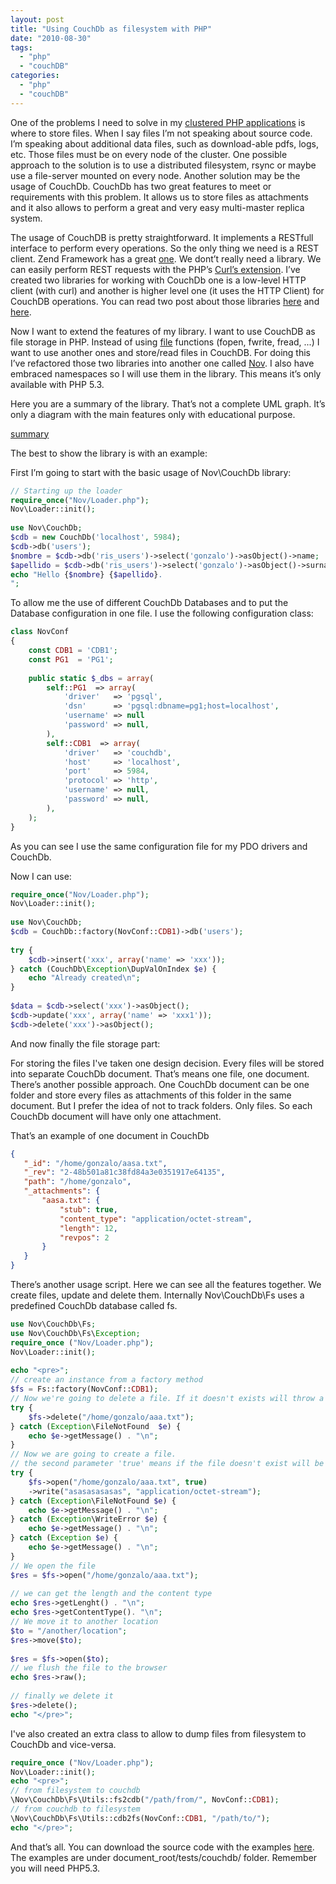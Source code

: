 ```yaml
---
layout: post
title: "Using CouchDb as filesystem with PHP"
date: "2010-08-30"
tags: 
  - "php"
  - "couchDB"
categories: 
  - "php"
  - "couchDB"
---
```


One of the problems I need to solve in my [clustered PHP applications](http://gonzalo123.wordpress.com/2010/07/27/clustering-php-applications-tips-and-hints/) is where to store files. When I say files I’m not speaking about source code. I’m speaking about additional data files, such as download-able pdfs, logs, etc. Those files must be on every node of the cluster. One possible approach to the solution is to use a distributed filesystem, rsync or maybe use a file-server mounted on every node. Another solution may be the usage of CouchDb. CouchDb has two great features to meet or requirements with this problem. It allows us to store files as attachments and it also allows to perform a great and very easy multi-master replica system.

The usage of CouchDB is pretty straightforward. It implements a RESTfull interface to perform every operations. So the only thing we need is a REST client. Zend Framework has a great [one](http://framework.zend.com/manual/en/zend.http.html). We dont’t really need a library. We can easily perform REST requests with the PHP’s [Curl’s extension](http://php.net/manual/en/book.curl.php). I’ve created two libraries for working with CouchDb one is a low-level HTTP client (with curl) and another is higher level one (it uses the HTTP Client) for CouchDB operations. You can read two post about those libraries [here](http://gonzalo123.wordpress.com/2010/01/09/building-a-simple-http-client-with-php-a-rest-client/) and [here](http://gonzalo123.wordpress.com/2010/03/15/php-and-couchdb/).

Now I want to extend the features of my library. I want to use CouchDB as file storage in PHP. Instead of using [file](http://es.php.net/manual/en/ref.filesystem.php) functions (fopen, fwrite, fread, ...) I want to use another ones and store/read files in CouchDB. For doing this I’ve refactored those two libraries into another one called [Nov](http://code.google.com/p/nov-framework/). I also have embraced namespaces so I will use them in the library. This means it’s only available with PHP 5.3.

Here you are a summary of the library. That’s not a complete UML graph. It’s only a diagram with the main features only with educational purpose.

[summary](/assets/images/couchdb_fs1.png "couchDb_Fs")

The best to show the library is with an example:

First I’m going to start with the basic usage of Nov\\CouchDb library:

```php
// Starting up the loader
require_once("Nov/Loader.php");
Nov\Loader::init();
 
use Nov\CouchDb;
$cdb = new CouchDb('localhost', 5984);
$cdb->db('users');
$nombre = $cdb->db('ris_users')->select('gonzalo')->asObject()->name;
$apellido = $cdb->db('ris_users')->select('gonzalo')->asObject()->surname;
echo "Hello {$nombre} {$apellido}.
";
```

To allow me the use of different CouchDb Databases and to put the Database configuration in one file. I use the following configuration class:

```php
class NovConf
{
    const CDB1 = 'CDB1';
    const PG1  = 'PG1';
 
    public static $_dbs = array(
        self::PG1  => array(
            'driver'   => 'pgsql',
            'dsn'      => 'pgsql:dbname=pg1;host=localhost',
            'username' => null
            'password' => null,
        ),
        self::CDB1  => array(
            'driver'   => 'couchdb',
            'host'     => 'localhost',
            'port'     => 5984,
            'protocol' => 'http',
            'username' => null,
            'password' => null,
        ),
    );
}
```

As you can see I use the same configuration file for my PDO drivers and CouchDb.

Now I can use:

```php
require_once("Nov/Loader.php");
Nov\Loader::init();
 
use Nov\CouchDb;
$cdb = CouchDb::factory(NovConf::CDB1)->db('users');
 
try {
    $cdb->insert('xxx', array('name' => 'xxx'));
} catch (CouchDb\Exception\DupValOnIndex $e) {
    echo "Already created\n";
}
 
$data = $cdb->select('xxx')->asObject();
$cdb->update('xxx', array('name' => 'xxx1'));
$cdb->delete('xxx')->asObject();
```

And now finally the file storage part:

For storing the files I've taken one design decision. Every files will be stored into separate CouchDb document. That’s means one file, one document. There’s another possible approach. One CouchDb document can be one folder and store every files as attachments of this folder in the same document. But I prefer the idea of not to track folders. Only files. So each CouchDb document will have only one attachment.

That’s an example of one document in CouchDb

```json
{
   "_id": "/home/gonzalo/aasa.txt",
   "_rev": "2-48b501a81c38fd84a3e0351917e64135",
   "path": "/home/gonzalo",
   "_attachments": {
       "aasa.txt": {
           "stub": true,
           "content_type": "application/octet-stream",
           "length": 12,
           "revpos": 2
       }
   }
}
```

There’s another usage script. Here we can see all the features together. We create files, update and delete them. Internally Nov\\CouchDb\\Fs uses a predefined CouchDb database called fs.

```php
use Nov\CouchDb\Fs;
use Nov\CouchDb\Fs\Exception;
require_once ("Nov/Loader.php");
Nov\Loader::init();
 
echo "<pre>";
// create an instance from a factory method
$fs = Fs::factory(NovConf::CDB1);
// Now we're going to delete a file. If it doesn't exists will throw a FileNotFound exception
try {
    $fs->delete("/home/gonzalo/aaa.txt");
} catch (Exception\FileNotFound  $e) {
    echo $e->getMessage() . "\n";
}
// Now we are going to create a file.
// the second parameter 'true' means if the file doesn't exist will be created. Similar than 'r+'
try {
    $fs->open("/home/gonzalo/aaa.txt", true)
    ->write("asasasasasas", "application/octet-stream");
} catch (Exception\FileNotFound $e) {
    echo $e->getMessage() . "\n";
} catch (Exception\WriteError $e) {
    echo $e->getMessage() . "\n";
} catch (Exception $e) {
    echo $e->getMessage() . "\n";
}
// We open the file
$res = $fs->open("/home/gonzalo/aaa.txt");
 
// we can get the length and the content type
echo $res->getLenght() . "\n";
echo $res->getContentType(). "\n";
// We move it to another location
$to = "/another/location";
$res->move($to);
 
$res = $fs->open($to);
// we flush the file to the browser
echo $res->raw();
 
// finally we delete it
$res->delete();
echo "</pre>";
```

I've also created an extra class to allow to dump files from filesystem to CouchDb and vice-versa.

```php
require_once ("Nov/Loader.php");
Nov\Loader::init();
echo "<pre>";
// from filesystem to couchdb
\Nov\CouchDb\Fs\Utils::fs2cdb("/path/from/", NovConf::CDB1);
// from couchdb to filesystem
\Nov\CouchDb\Fs\Utils::cdb2fs(NovConf::CDB1, "/path/to/");
echo "</pre>";
```

And that’s all. You can download the source code with the examples [here](http://code.google.com/p/nov-framework/). The examples are under document\_root/tests/couchdb/ folder. Remember you will need PHP5.3.
